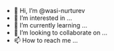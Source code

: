- 👋 Hi, I’m @wasi-nurturev
- 👀 I’m interested in ...
- 🌱 I’m currently learning ...
- 💞️ I’m looking to collaborate on ...
- 📫 How to reach me ...

<!---
wasi-nurturev/wasi-nurturev is a ✨ special ✨ repository because its `README.md` (this file) appears on your GitHub profile.
You can click the Preview link to take a look at your changes.
--->
